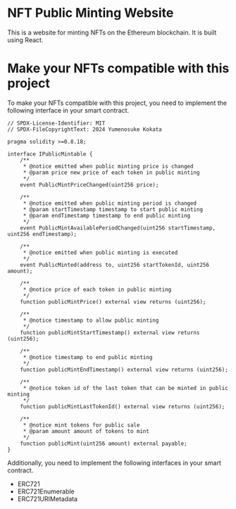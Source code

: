 # NFT Public Minting Website

This is a website for minting NFTs on the Ethereum blockchain. It is built using React.

# Make your NFTs compatible with this project

To make your NFTs compatible with this project, you need to implement the following interface in your smart contract.

```solidity:IPublicMintable.sol
// SPDX-License-Identifier: MIT
// SPDX-FileCopyrightText: 2024 Yumenosuke Kokata

pragma solidity >=0.8.18;

interface IPublicMintable {
    /**
     * @notice emitted when public minting price is changed
     * @param price new price of each token in public minting
     */
    event PublicMintPriceChanged(uint256 price);

    /**
     * @notice emitted when public minting period is changed
     * @param startTimestamp timestamp to start public minting
     * @param endTimestamp timestamp to end public minting
     */
    event PublicMintAvailablePeriodChanged(uint256 startTimestamp, uint256 endTimestamp);

    /**
     * @notice emitted when public minting is executed
     */
    event PublicMinted(address to, uint256 startTokenId, uint256 amount);

    /**
     * @notice price of each token in public minting
     */
    function publicMintPrice() external view returns (uint256);

    /**
     * @notice timestamp to allow public minting
     */
    function publicMintStartTimestamp() external view returns (uint256);

    /**
     * @notice timestamp to end public minting
     */
    function publicMintEndTimestamp() external view returns (uint256);

    /**
     * @notice token id of the last token that can be minted in public minting
     */
    function publicMintLastTokenId() external view returns (uint256);

    /**
     * @notice mint tokens for public sale
     * @param amount amount of tokens to mint
     */
    function publicMint(uint256 amount) external payable;
}
```

Additionally, you need to implement the following interfaces in your smart contract.

- ERC721
- ERC721Enumerable
- ERC721URIMetadata

